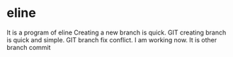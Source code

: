 # eline
It is a program of eline
Creating a new branch is quick.
GIT creating branch is quick and simple.
GIT branch fix conflict.
I am working now.
It is other branch commit
